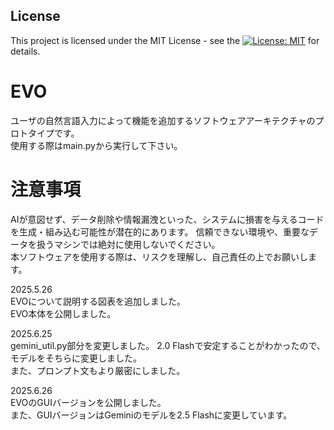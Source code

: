 ## License

This project is licensed under the MIT License - see the [![License: MIT](https://img.shields.io/badge/License-MIT-yellow.svg)](https://opensource.org/licenses/MIT) for details.

# EVO
ユーザの自然言語入力によって機能を追加するソフトウェアアーキテクチャのプロトタイプです。  
使用する際はmain.pyから実行して下さい。  

# 注意事項
AIが意図せず、データ削除や情報漏洩といった、システムに損害を与えるコードを生成・組み込む可能性が潜在的にあります。 
信頼できない環境や、重要なデータを扱うマシンでは絶対に使用しないでください。   
本ソフトウェアを使用する際は、リスクを理解し、自己責任の上でお願いします。

2025.5.26  
EVOについて説明する図表を追加しました。   
EVO本体を公開しました。

2025.6.25  
gemini_util.py部分を変更しました。
2.0 Flashで安定することがわかったので、モデルをそちらに変更しました。  
また、プロンプト文もより厳密にしました。

2025.6.26  
EVOのGUIバージョンを公開しました。  
また、GUIバージョンはGeminiのモデルを2.5 Flashに変更しています。
